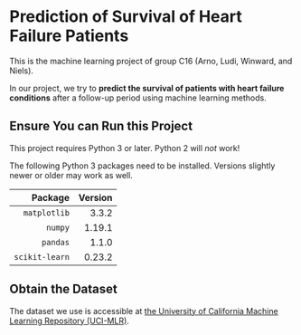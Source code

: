 # Prediction of Survival of Heart Failure Patients

This is the machine learning project of group C16 (Arno, Ludi, Winward,
and Niels).

In our project, we try to **predict the survival of patients with
heart failure conditions** after a follow-up period using machine
learning methods.

## Ensure You can Run this Project

This project requires Python 3 or later. Python 2 will _not_ work!

The following Python 3 packages need to be installed. Versions slightly newer
or older may work as well.

| Package | Version |
| --: | --: |
| `matplotlib` | 3.3.2 |
| `numpy` | 1.19.1 |
| `pandas` | 1.1.0 |
| `scikit-learn` | 0.23.2 |

## Obtain the Dataset 

The dataset we use is accessible at
<a href="https://archive.ics.uci.edu/ml/datasets/Heart+failure+clinical+records">the
University of California Machine Learning Repository (UCI-MLR)</a>.

